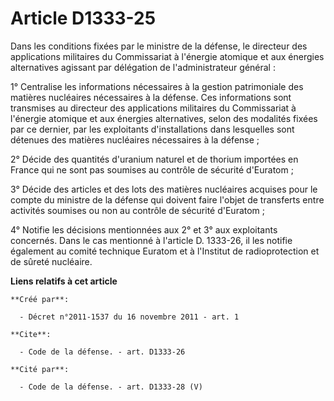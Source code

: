 # Article D1333-25

Dans les conditions fixées par le ministre de la défense, le directeur des applications militaires du Commissariat à
l'énergie atomique et aux énergies alternatives agissant par délégation de l'administrateur général : 

1° Centralise les informations nécessaires à la gestion patrimoniale des matières nucléaires nécessaires à la défense. Ces
informations sont transmises au directeur des applications militaires du Commissariat à l'énergie atomique et aux énergies
alternatives, selon des modalités fixées par ce dernier, par les exploitants d'installations dans lesquelles sont détenues
des matières nucléaires nécessaires à la défense ; 

2° Décide des quantités d'uranium naturel et de thorium importées en France qui ne sont pas soumises au contrôle de sécurité
d'Euratom ; 

3° Décide des articles et des lots des matières nucléaires acquises pour le compte du ministre de la défense qui doivent
faire l'objet de transferts entre activités soumises ou non au contrôle de sécurité d'Euratom ; 

4° Notifie les décisions mentionnées aux 2° et 3° aux exploitants concernés. Dans le cas mentionné à l'article D. 1333-26, il
les notifie également au comité technique Euratom et à l'Institut de radioprotection et de sûreté nucléaire.

**Liens relatifs à cet article**

	**Créé par**:

	  - Décret n°2011-1537 du 16 novembre 2011 - art. 1

	**Cite**:

	  - Code de la défense. - art. D1333-26

	**Cité par**:

	  - Code de la défense. - art. D1333-28 (V)
